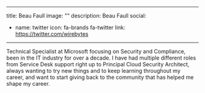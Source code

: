 
---
title: Beau Faull
image: ""
description: Beau Faull
social:

  - name: twitter
    icon: fa-brands fa-twitter
    link: https://twitter.com/wirebytes

---

Technical Specialist at Microsoft focusing on Security and Compliance, been in the IT industry for over a decade. I have had multiple different roles from Service Desk support right up to Principal Cloud Security Architect, always wanting to try new things and to keep learning throughout my career, and want to start giving back to the community that has helped me shape my career.